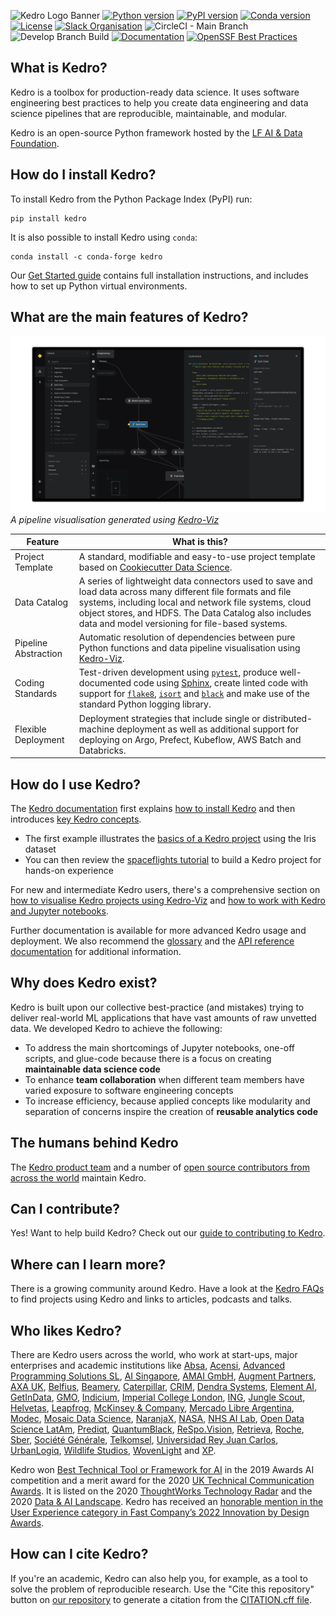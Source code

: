 ![Kedro Logo Banner](https://raw.githubusercontent.com/kedro-org/kedro/main/static/img/kedro_banner.png)
[![Python version](https://img.shields.io/badge/python-3.7%20%7C%203.8%20%7C%203.9%20%7C%203.10-blue.svg)](https://pypi.org/project/kedro/)
[![PyPI version](https://badge.fury.io/py/kedro.svg)](https://pypi.org/project/kedro/)
[![Conda version](https://img.shields.io/conda/vn/conda-forge/kedro.svg)](https://anaconda.org/conda-forge/kedro)
[![License](https://img.shields.io/badge/license-Apache%202.0-blue.svg)](https://github.com/kedro-org/kedro/blob/main/LICENSE.md)
[![Slack Organisation](https://img.shields.io/badge/slack-chat-blueviolet.svg?label=Kedro%20Slack&logo=slack)](https://slack.kedro.org)
![CircleCI - Main Branch](https://img.shields.io/circleci/build/github/kedro-org/kedro/main?label=main)
![Develop Branch Build](https://img.shields.io/circleci/build/github/kedro-org/kedro/develop?label=develop)
[![Documentation](https://readthedocs.org/projects/kedro/badge/?version=stable)](https://docs.kedro.org/)
[![OpenSSF Best Practices](https://bestpractices.coreinfrastructure.org/projects/6711/badge)](https://bestpractices.coreinfrastructure.org/projects/6711)


## What is Kedro?

Kedro is a toolbox for production-ready data science. It uses software engineering best practices to help you create data engineering and data science pipelines that are reproducible, maintainable, and modular.

Kedro is an open-source Python framework hosted by the [LF AI & Data Foundation](https://lfaidata.foundation/).

## How do I install Kedro?

To install Kedro from the Python Package Index (PyPI) run:

```
pip install kedro
```

It is also possible to install Kedro using `conda`:

```
conda install -c conda-forge kedro
```

Our [Get Started guide](https://docs.kedro.org/en/stable/get_started/install.html) contains full installation instructions, and includes how to set up Python virtual environments.


## What are the main features of Kedro?

![Kedro-Viz Pipeline Visualisation](https://github.com/kedro-org/kedro-viz/blob/main/.github/img/banner.png)
*A pipeline visualisation generated using [Kedro-Viz](https://github.com/kedro-org/kedro-viz)*


| Feature | What is this? |
|----------------------|----------------------------------------------------------------------------------------------------------------------------------------------------------------------------------------------------------------------------------------------------------------|
| Project Template | A standard, modifiable and easy-to-use project template based on [Cookiecutter Data Science](https://github.com/drivendata/cookiecutter-data-science/). |
| Data Catalog | A series of lightweight data connectors used to save and load data across many different file formats and file systems, including local and network file systems, cloud object stores, and HDFS. The Data Catalog also includes data and model versioning for file-based systems. |
| Pipeline Abstraction | Automatic resolution of dependencies between pure Python functions and data pipeline visualisation using [Kedro-Viz](https://github.com/kedro-org/kedro-viz). |
| Coding Standards | Test-driven development using [`pytest`](https://github.com/pytest-dev/pytest), produce well-documented code using [Sphinx](http://www.sphinx-doc.org/en/master/), create linted code with support for [`flake8`](https://github.com/PyCQA/flake8), [`isort`](https://github.com/PyCQA/isort) and [`black`](https://github.com/psf/black) and make use of the standard Python logging library. |
| Flexible Deployment | Deployment strategies that include single or distributed-machine deployment as well as additional support for deploying on Argo, Prefect, Kubeflow, AWS Batch and Databricks. |


## How do I use Kedro?

The [Kedro documentation](https://docs.kedro.org/en/stable/) first explains [how to install Kedro](https://docs.kedro.org/en/stable/get_started/install.html) and then introduces [key Kedro concepts](https://docs.kedro.org/en/stable/get_started/kedro_concepts.html).

- The first example illustrates the [basics of a Kedro project](https://docs.kedro.org/en/stable/get_started/new_project.html) using the Iris dataset
- You can then review the [spaceflights tutorial](https://docs.kedro.org/en/stable/tutorial/tutorial_template.html) to build a Kedro project for hands-on experience

For new and intermediate Kedro users, there's a comprehensive section on [how to visualise Kedro projects using Kedro-Viz](https://docs.kedro.org/en/stable/visualisation/kedro-viz_visualisation.html) and [how to work with Kedro and Jupyter notebooks](https://docs.kedro.org/en/stable/notebooks_and_ipython/kedro_and_notebooks).

Further documentation is available for more advanced Kedro usage and deployment. We also recommend the [glossary](https://docs.kedro.org/en/stable/resources/glossary.html) and the [API reference documentation](/kedro) for additional information.


## Why does Kedro exist?

Kedro is built upon our collective best-practice (and mistakes) trying to deliver real-world ML applications that have vast amounts of raw unvetted data. We developed Kedro to achieve the following:
 - To address the main shortcomings of Jupyter notebooks, one-off scripts, and glue-code because there is a focus on
  creating **maintainable data science code**
 - To enhance **team collaboration** when different team members have varied exposure to software engineering concepts
 - To increase efficiency, because applied concepts like modularity and separation of concerns inspire the creation of
  **reusable analytics code**


## The humans behind Kedro

The [Kedro product team](https://docs.kedro.org/en/stable/contribution/technical_steering_committee.html#kedro-maintainers) and a number of [open source contributors from across the world](https://github.com/kedro-org/kedro/releases) maintain Kedro.


## Can I contribute?

Yes! Want to help build Kedro? Check out our [guide to contributing to Kedro](https://github.com/kedro-org/kedro/blob/main/CONTRIBUTING.md).


## Where can I learn more?

There is a growing community around Kedro. Have a look at the [Kedro FAQs](https://docs.kedro.org/en/stable/faq/faq.html#how-can-i-find-out-more-about-kedro) to find projects using Kedro and links to articles, podcasts and talks.


## Who likes Kedro?

There are Kedro users across the world, who work at start-ups, major enterprises and academic institutions like [Absa](https://www.absa.co.za/),
[Acensi](https://acensi.eu/page/home),
[Advanced Programming Solutions SL](https://www.linkedin.com/feed/update/urn:li:activity:6863494681372721152/),
[AI Singapore](https://makerspace.aisingapore.org/2020/08/leveraging-kedro-in-100e/),
[AMAI GmbH](https://www.am.ai/),
[Augment Partners](https://www.linkedin.com/posts/augment-partners_kedro-cheat-sheet-by-augment-activity-6858927624631283712-Ivqk),
[AXA UK](https://www.axa.co.uk/),
[Belfius](https://www.linkedin.com/posts/vangansen_mlops-machinelearning-kedro-activity-6772379995953238016-JUmo),
[Beamery](https://medium.com/hacking-talent/production-code-for-data-science-and-our-experience-with-kedro-60bb69934d1f),
[Caterpillar](https://www.caterpillar.com/),
[CRIM](https://www.crim.ca/en/),
[Dendra Systems](https://www.dendra.io/),
[Element AI](https://www.elementai.com/),
[GetInData](https://getindata.com/blog/running-machine-learning-pipelines-kedro-kubeflow-airflow),
[GMO](https://recruit.gmo.jp/engineer/jisedai/engineer/jisedai/engineer/jisedai/engineer/jisedai/engineer/jisedai/blog/kedro_and_mlflow_tracking/),
[Indicium](https://medium.com/indiciumtech/how-to-build-models-as-products-using-mlops-part-2-machine-learning-pipelines-with-kedro-10337c48de92),
[Imperial College London](https://github.com/dssg/barefoot-winnie-public),
[ING](https://www.ing.com),
[Jungle Scout](https://junglescouteng.medium.com/jungle-scout-case-study-kedro-airflow-and-mlflow-use-on-production-code-150d7231d42e),
[Helvetas](https://www.linkedin.com/posts/lionel-trebuchon_mlflow-kedro-ml-ugcPost-6747074322164154368-umKw),
[Leapfrog](https://www.lftechnology.com/blog/ai-pipeline-kedro/),
[McKinsey & Company](https://www.mckinsey.com/alumni/news-and-insights/global-news/firm-news/kedro-from-proprietary-to-open-source),
[Mercado Libre Argentina](https://www.mercadolibre.com.ar),
[Modec](https://www.modec.com/),
[Mosaic Data Science](https://www.youtube.com/watch?v=fCWGevB366g),
[NaranjaX](https://www.youtube.com/watch?v=_0kMmRfltEQ),
[NASA](https://github.com/nasa/ML-airport-taxi-out),
[NHS AI Lab](https://nhsx.github.io/skunkworks/synthetic-data-pipeline),
[Open Data Science LatAm](https://www.odesla.org/),
[Prediqt](https://prediqt.co/),
[QuantumBlack](https://medium.com/quantumblack/introducing-kedro-the-open-source-library-for-production-ready-machine-learning-code-d1c6d26ce2cf),
[ReSpo.Vision](https://neptune.ai/customers/respo-vision),
[Retrieva](https://tech.retrieva.jp/entry/2020/07/28/181414),
[Roche](https://www.roche.com/),
[Sber](https://www.linkedin.com/posts/seleznev-artem_welcome-to-kedros-documentation-kedro-activity-6767523561109385216-woTt),
[Société Générale](https://www.societegenerale.com/en),
[Telkomsel](https://medium.com/life-at-telkomsel/how-we-build-a-production-grade-data-pipeline-7004e56c8c98),
[Universidad Rey Juan Carlos](https://github.com/vchaparro/MasterThesis-wind-power-forecasting/blob/master/thesis.pdf),
[UrbanLogiq](https://urbanlogiq.com/),
[Wildlife Studios](https://wildlifestudios.com),
[WovenLight](https://www.wovenlight.com/) and
[XP](https://youtu.be/wgnGOVNkXqU?t=2210).

Kedro won [Best Technical Tool or Framework for AI](https://awards.ai/the-awards/previous-awards/the-4th-ai-award-winners/) in the 2019 Awards AI competition and a merit award for the 2020 [UK Technical Communication Awards](https://uktcawards.com/announcing-the-award-winners-for-2020/). It is listed on the 2020 [ThoughtWorks Technology Radar](https://www.thoughtworks.com/radar/languages-and-frameworks/kedro) and the 2020 [Data & AI Landscape](https://mattturck.com/data2020/). Kedro has received an [honorable mention in the User Experience category in Fast Company’s 2022 Innovation by Design Awards](https://www.fastcompany.com/90772252/user-experience-innovation-by-design-2022).


## How can I cite Kedro?

If you're an academic, Kedro can also help you, for example, as a tool to solve the problem of reproducible research. Use the "Cite this repository" button on [our repository](https://github.com/kedro-org/kedro) to generate a citation from the [CITATION.cff file](https://docs.github.com/en/repositories/managing-your-repositorys-settings-and-features/customizing-your-repository/about-citation-files).
